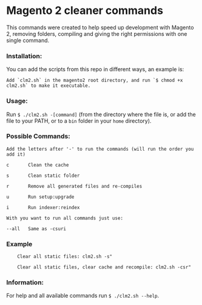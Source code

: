 # Magento 2 cleaner commands

  This commands were created to help speed up development with Magento 2, removing folders, compiling and giving the right permissions with one single command.

### Installation:
 
 You can add the scripts from this repo in different ways, an example is: 
  
    Add `clm2.sh` in the magento2 root directory, and run `$ chmod +x clm2.sh` to make it executable.
 
 
### Usage: 
  
  Run `$ ./clm2.sh -[command]` (from the directory where the file is, or add the file to your PATH, or to a `bin` folder in your `home` directory).
  
  
### Possible Commands:

    Add the letters after '-' to run the commands (will run the order you add it)
    
    c       Clean the cache

    s       Clean static folder
    
    r       Remove all generated files and re-compiles
    
    u       Run setup:upgrade
    
    i       Run indexer:reindex
            
    With you want to run all commands just use:
    
    --all   Same as -csuri
              
              
### Example
              
        Clear all static files: clm2.sh -s"
        
        Clear all static files, clear cache and recompile: clm2.sh -csr"

### Information:

  For help and all available commands run `$ ./clm2.sh --help`.
  